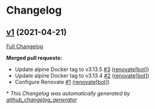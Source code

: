 # Changelog

## [v1](https://github.com/tj-actions/coverage-badge-js/tree/v1) (2021-04-21)

[Full Changelog](https://github.com/tj-actions/coverage-badge-js/compare/8fbee177e53ccd82f491e583fdab3be79758a5d4...v1)

**Merged pull requests:**

- Update alpine Docker tag to v3.13.5 [\#3](https://github.com/tj-actions/coverage-badge-js/pull/3) ([renovate[bot]](https://github.com/apps/renovate))
- Update alpine Docker tag to v3.13.4 [\#2](https://github.com/tj-actions/coverage-badge-js/pull/2) ([renovate[bot]](https://github.com/apps/renovate))
- Configure Renovate [\#1](https://github.com/tj-actions/coverage-badge-js/pull/1) ([renovate[bot]](https://github.com/apps/renovate))



\* *This Changelog was automatically generated by [github_changelog_generator](https://github.com/github-changelog-generator/github-changelog-generator)*
